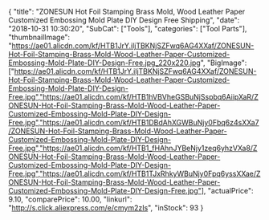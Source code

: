 {
	"title": "ZONESUN Hot Foil Stamping Brass Mold, Wood Leather Paper Customized Embossing Mold Plate DIY Design Free Shipping",
	"date": "2018-10-31 10:30:20",
	"SubCat": ["Tools"],
	"categories": ["Tool Parts"],
	"thumbnailImage": "https://ae01.alicdn.com/kf/HTB1JrY.iljTBKNjSZFwq6AG4XXaf/ZONESUN-Hot-Foil-Stamping-Brass-Mold-Wood-Leather-Paper-Customized-Embossing-Mold-Plate-DIY-Design-Free.jpg_220x220.jpg",
	"BigImage": ["https://ae01.alicdn.com/kf/HTB1JrY.iljTBKNjSZFwq6AG4XXaf/ZONESUN-Hot-Foil-Stamping-Brass-Mold-Wood-Leather-Paper-Customized-Embossing-Mold-Plate-DIY-Design-Free.jpg","https://ae01.alicdn.com/kf/HTB1hVBVheGSBuNjSspbq6AiipXaR/ZONESUN-Hot-Foil-Stamping-Brass-Mold-Wood-Leather-Paper-Customized-Embossing-Mold-Plate-DIY-Design-Free.jpg","https://ae01.alicdn.com/kf/HTB1DBdAhXGWBuNjy0Fbq6z4sXXa7/ZONESUN-Hot-Foil-Stamping-Brass-Mold-Wood-Leather-Paper-Customized-Embossing-Mold-Plate-DIY-Design-Free.jpg","https://ae01.alicdn.com/kf/HTB1_fHAhnJYBeNjy1zeq6yhzVXa8/ZONESUN-Hot-Foil-Stamping-Brass-Mold-Wood-Leather-Paper-Customized-Embossing-Mold-Plate-DIY-Design-Free.jpg","https://ae01.alicdn.com/kf/HTB1TJxRhkyWBuNjy0Fpq6yssXXae/ZONESUN-Hot-Foil-Stamping-Brass-Mold-Wood-Leather-Paper-Customized-Embossing-Mold-Plate-DIY-Design-Free.jpg"],
	"actualPrice": 9.10,
	"comparePrice": 10.00,
	"linkurl": "http://s.click.aliexpress.com/e/cmym2zIs",
	"inStock": 93
}
